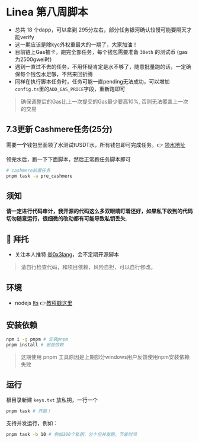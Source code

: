 # Linea 第八周脚本

- 总共 18 个dapp，可以拿到 295分左右，部分任务银河确认较慢可能要隔天才能verify
- 这一期应该是除kyc外权重最大的一期了，大家加油！
- 目前链上Gas被卡，跑完全部任务，每个钱包需要准备 `30eth` 的测试币 (gas为2500gwei时)
- 遇到一直过不去的任务，不用怀疑肯定是水不够了，随意批量跑的话，一定确保每个钱包水足够，不然来回折腾
- 同样在执行脚本任务时，任务可能一直pending无法成功，可以增加`config.ts`里的`ADD_GAS_PRICE`字段，重新跑即可

> 确保调整后的Gas比上一次提交的Gas最少要高10%, 否则无法覆盖上一次的交易

## 7.3更新 Cashmere任务(25分)

需要**一个**钱包里面领了水测试tUSDT水，所有钱包即可完成任务。👉 [领水地址](https://faucet.cashmere.exchange/)

领完水后，跑一下下面脚本，然后正常跑任务脚本即可

```bash
# cashmere前置任务
pnpm task -a pre_cashmere
```

## 须知

**请一定进行代码审计，我开源的代码这么多双眼睛盯着还好，如果私下收到的代码切勿随意运行，很细微的改动都有可能导致私钥丢失.**

## 🤲 拜托

- 关注本人推特 [@0x3lang](https://twitter.com/0x3lang)，会不定期开源脚本

> 请自行检查代码，和项目依赖，风险自担，可以自行修改。

## 环境

- nodejs [lts](https://nodejs.org/en/download) 👉[教程戳这里](https://www.liaoxuefeng.com/wiki/1022910821149312/1023025597810528)

## 安装依赖

```bash
npm i -g pnpm # 安装pnpm 
pnpm install # 安装依赖
```

> 这期使用 pnpm 工具原因是上期部分windows用户反馈使用npm安装依赖失败

## 运行

根目录新建 `keys.txt` 放私钥，一行一个

```bash
pnpm task # 开跑！
```

支持并发运行，例如：

```bash
pnpm task -b 10 # 例如100个私钥，分十份并发跑，节省时间
```
